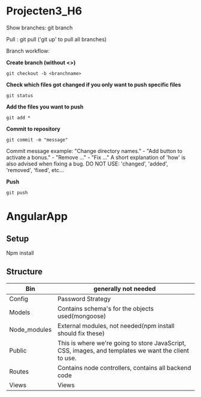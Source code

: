 # Projecten3_H6

Show branches: git branch

Pull : git pull ('git up' to pull all branches)

Branch workflow:

  **Create branch (without <>)**
  
    git checkout -b <branchname>
 
  **Check which files got changed if you only want to push specific files**

    git status
 
  **Add the files you want to push**
  
    git add *
    
  **Commit to repository**
  
    git commit -m "message"
    
  Commit message example: "Change directory names." - "Add button to activate a bonus." - "Remove ..." - "Fix ..."
  A short explanation of 'how' is also advised when fixing a bug.
  DO NOT USE: 'changed', 'added', 'removed', 'fixed', etc...
  
  **Push**
  
    git push


# AngularApp
## Setup
Npm install
## Structure
| Bin          	| generally not needed                                                                                 	|
|--------------	|------------------------------------------------------------------------------------------------------	|
| Config       	| Password Strategy                                                                                    	|
| Models       	| Contains schema's for the objects used(mongoose)                                                     	|
| Node_modules 	| External modules, not needed(npm install should fix these)                                           	|
| Public       	| This is where we're going to store JavaScript, CSS, images, and templates we want the client to use. 	|
| Routes       	| Contains node controllers, contains all backend code                                                 	|
| Views        	| Views                                                                                                	|
